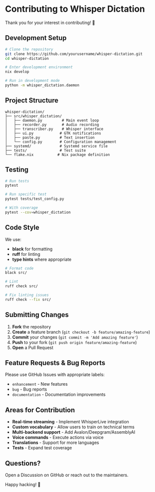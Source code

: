 # Contributing to Whisper Dictation

Thank you for your interest in contributing! 🎉

## Development Setup

```bash
# Clone the repository
git clone https://github.com/yourusername/whisper-dictation.git
cd whisper-dictation

# Enter development environment
nix develop

# Run in development mode
python -m whisper_dictation.daemon
```

## Project Structure

```
whisper-dictation/
├── src/whisper_dictation/
│   ├── daemon.py         # Main event loop
│   ├── recorder.py       # Audio recording
│   ├── transcriber.py    # Whisper interface
│   ├── ui.py            # GTK notifications
│   ├── paste.py         # Text insertion
│   └── config.py        # Configuration management
├── systemd/             # Systemd service file
├── tests/               # Test suite
└── flake.nix           # Nix package definition
```

## Testing

```bash
# Run tests
pytest

# Run specific test
pytest tests/test_config.py

# With coverage
pytest --cov=whisper_dictation
```

## Code Style

We use:
- **black** for formatting
- **ruff** for linting
- **type hints** where appropriate

```bash
# Format code
black src/

# Lint
ruff check src/

# Fix linting issues
ruff check --fix src/
```

## Submitting Changes

1. **Fork** the repository
2. **Create** a feature branch (`git checkout -b feature/amazing-feature`)
3. **Commit** your changes (`git commit -m 'Add amazing feature'`)
4. **Push** to your fork (`git push origin feature/amazing-feature`)
5. **Open** a Pull Request

## Feature Requests & Bug Reports

Please use GitHub Issues with appropriate labels:
- `enhancement` - New features
- `bug` - Bug reports
- `documentation` - Documentation improvements

## Areas for Contribution

- **Real-time streaming** - Implement WhisperLive integration
- **Custom vocabulary** - Allow users to train on technical terms
- **Multi-backend support** - Add Avalon/Deepgram/AssemblyAI
- **Voice commands** - Execute actions via voice
- **Translations** - Support for more languages
- **Tests** - Expand test coverage

## Questions?

Open a Discussion on GitHub or reach out to the maintainers.

Happy hacking! 🚀
